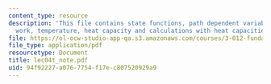 ```yaml
---
content_type: resource
description: 'This file contains state functions, path dependent variables: heat and
  work, temperature, heat capacity and calculations with heat capacities.'
file: https://ol-ocw-studio-app-qa.s3.amazonaws.com/courses/3-012-fundamentals-of-materials-science-fall-2005/94f92227a0767754f17ec807520929a9_lec04t_note.pdf
file_type: application/pdf
resourcetype: Document
title: lec04t_note.pdf
uid: 94f92227-a076-7754-f17e-c807520929a9
---
```


